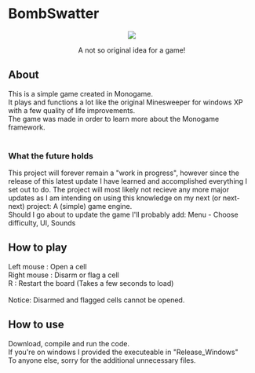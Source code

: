 # BombSwatter


<p align="center">
  <img src="https://i.imgur.com/6ojlnUy.png"/>
</p>
<p align="center">A not so original idea for a game!</p>

## About
This is a simple game created in Monogame.<br/>
It plays and functions a lot like the original Minesweeper for windows XP with a few quality of life improvements.<br/>
The game was made in order to learn more about the Monogame framework.<br/>
<br/>
### What the future holds
This project will forever remain a "work in progress", however since the release of this latest update I have learned and accomplished everything I set out to do.
The project will most likely not recieve any more major updates as I am intending on using this knowledge on my next (or next-next) project:
A (simple) game engine.<br/>
Should I go about to update the game I'll probably add: Menu - Choose difficulty, UI, Sounds

## How to play
Left mouse	:	Open a cell<br/>
Right mouse	:	Disarm or flag a cell<br/>
R			:	Restart the board (Takes a few seconds to load)<br/>
<br/>
Notice: Disarmed and flagged cells cannot be opened.<br/>

## How to use
Download, compile and run the code.<br/>
If you're on windows I provided the executeable in "Release_Windows"<br/>
To anyone else, sorry for the additional unnecessary files.